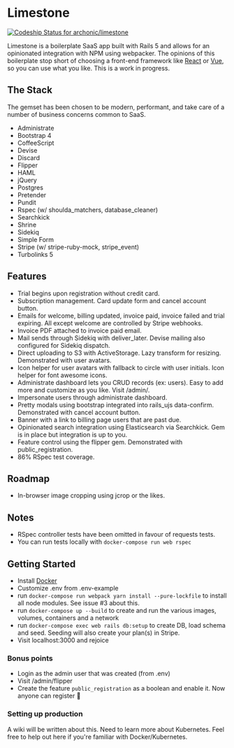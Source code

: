 # Limestone
[ ![Codeship Status for archonic/limestone](https://app.codeship.com/projects/0e5987c0-e048-0135-9d79-3ee50941199c/status?branch=master)](https://app.codeship.com/projects/266527)

Limestone is a boilerplate SaaS app built with Rails 5 and allows for an opinionated integration with NPM using webpacker. The opinions of this boilerplate stop short of choosing a front-end framework like [React](https://facebook.github.io/react/) or [Vue](https://vuejs.org/), so you can use what you like. This is a work in progress.

## The Stack
The gemset has been chosen to be modern, performant, and take care of a number of business concerns common to SaaS.
* Administrate
* Bootstrap 4
* CoffeeScript
* Devise
* Discard
* Flipper
* HAML
* jQuery
* Postgres
* Pretender
* Pundit
* Rspec (w/ shoulda_matchers, database_cleaner)
* Searchkick
* Shrine
* Sidekiq
* Simple Form
* Stripe (w/ stripe-ruby-mock, stripe_event)
* Turbolinks 5

## Features
* Trial begins upon registration without credit card.
* Subscription management. Card update form and cancel account button.
* Emails for welcome, billing updated, invoice paid, invoice failed and trial expiring. All except welcome are controlled by Stripe webhooks.
* Invoice PDF attached to invoice paid email.
* Mail sends through Sidekiq with deliver_later. Devise mailing also configured for Sidekiq dispatch.
* Direct uploading to S3 with ActiveStorage. Lazy transform for resizing. Demonstrated with user avatars.
* Icon helper for user avatars with fallback to circle with user initials. Icon helper for font awesome icons.
* Administrate dashboard lets you CRUD records (ex: users). Easy to add more and customize as you like. Visit /admin/.
* Impersonate users through administrate dashboard.
* Pretty modals using bootstrap integrated into rails_ujs data-confirm. Demonstrated with cancel account button.
* Banner with a link to billing page users that are past due.
* Opinionated search integration using Elasticsearch via Searchkick. Gem is in place but integration is up to you.
* Feature control using the flipper gem. Demonstrated with public_registration.
* 86% RSpec test coverage.

## Roadmap
* In-browser image cropping using jcrop or the likes.

## Notes
* RSpec controller tests have been omitted in favour of requests tests.
* You can run tests locally with `docker-compose run web rspec`

## Getting Started
* Install [Docker](https://docs.docker.com/engine/installation/)
* Customize .env from .env-example
* run `docker-compose run webpack yarn install --pure-lockfile` to install all node modules. See issue #3 about this.
* run `docker-compose up --build` to create and run the various images, volumes, containers and a network
* run `docker-compose exec web rails db:setup` to create DB, load schema and seed. Seeding will also create your plan(s) in Stripe.
* Visit localhost:3000 and rejoice

### Bonus points
* Login as the admin user that was created (from .env)
* Visit /admin/flipper
* Create the feature `public_registration` as a boolean and enable it. Now anyone can register :clap:

### Setting up production
A wiki will be written about this. Need to learn more about Kubernetes. Feel free to help out here if you're familiar with Docker/Kubernetes.

